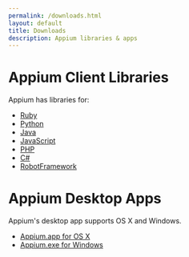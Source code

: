 ```yaml
---
permalink: /downloads.html
layout: default
title: Downloads
description: Appium libraries & apps
---
```


# Appium Client Libraries

Appium has libraries for:

- [Ruby][rubygems]
- [Python][pypi]
- [Java][maven]
- [JavaScript][npm]
- [PHP][php]
- [C#][nuget]
- [RobotFramework][robot]

[rubygems]: http://rubygems.org/gems/appium_lib
[pypi]:     https://pypi.python.org/pypi/Appium-Python-Client
[maven]:    https://search.maven.org/#search%7Cga%7C1%7Cg%3Aio.appium%20a%3Ajava-client
[npm]:      https://www.npmjs.org/package/wd
[php]:      https://github.com/appium/php-client
[nuget]:    http://www.nuget.org/packages/Appium.WebDriver/
[robot]:   https://github.com/jollychang/robotframework-appiumlibrary

# Appium Desktop Apps

Appium's desktop app supports OS X and Windows.

- [Appium.app for OS X][bitbucket]
- [Appium.exe for Windows][bitbucket]

[bitbucket]: https://bitbucket.org/appium/appium.app/downloads/
